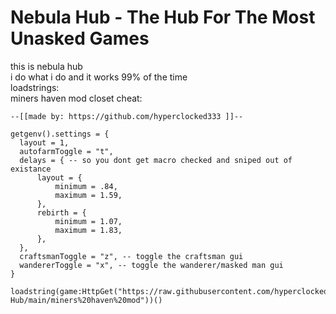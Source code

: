 # Nebula Hub - The Hub For The Most Unasked Games
this is nebula hub  
i do what i do and it works 99% of the time  
loadstrings:  
miners haven mod closet cheat:  

```
--[[made by: https://github.com/hyperclocked333 ]]--

getgenv().settings = {
  layout = 1,
  autofarmToggle = "t",
  delays = { -- so you dont get macro checked and sniped out of existance
      layout = {
          minimum = .84,
          maximum = 1.59,
      },
      rebirth = {
          minimum = 1.07,
          maximum = 1.83,
      },
  },
  craftsmanToggle = "z", -- toggle the craftsman gui
  wandererToggle = "x", -- toggle the wanderer/masked man gui
}

loadstring(game:HttpGet("https://raw.githubusercontent.com/hyperclocked333/Nebula-Hub/main/miners%20haven%20mod"))()
